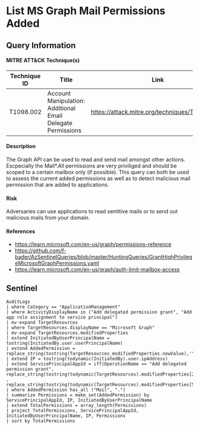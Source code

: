 # List MS Graph Mail Permissions Added

## Query Information

#### MITRE ATT&CK Technique(s)

| Technique ID | Title    | Link    |
| ---  | --- | --- |
| T1098.002 | Account Manipulation: Additional Email Delegate Permissions| https://attack.mitre.org/techniques/T1098/002/ |

#### Description
The Graph API can be used to read and send mail amongst other actions. Escpecially the Mail*.All permissions are very priviliged and should be scoped to a certain mailbox only (if possible). This query can both be used to assess the current added permissions as well as to detect malicious mail permission that are added to applications.

#### Risk
Adversaries can use applications to read sentitive mails or to send out malicious mails from your domain.

#### References
- https://learn.microsoft.com/en-us/graph/permissions-reference
- https://github.com/f-bader/AzSentinelQueries/blob/master/HuntingQueries/GrantHighPrivilegeMicrosoftGraphPermissions.yaml
- https://learn.microsoft.com/en-us/graph/auth-limit-mailbox-access

## Sentinel
```KQL
AuditLogs
| where Category == "ApplicationManagement"
| where ActivityDisplayName in ("Add delegated permission grant", "Add app role assignment to service principal")
| mv-expand TargetResources
| where TargetResources.displayName == "Microsoft Graph"
| mv-expand TargetResources.modifiedProperties
| extend InitiatedByUserPrincipalName = tostring(InitiatedBy.user.userPrincipalName)
| extend AddedPermission = replace_string(tostring(TargetResources_modifiedProperties.newValue),'"','')
| extend IP = tostring(todynamic(InitiatedBy).user.ipAddress)
| extend ServicePrincipalAppId = iff(OperationName == "Add delegated permission grant", replace_string(tostring(todynamic(TargetResources).modifiedProperties[2].newValue),'"','') , replace_string(tostring(todynamic(TargetResources).modifiedProperties[5].newValue),'"',''))
| where AddedPermission has_all ("Mail", ".")
| summarize Permissions = make_set(AddedPermission) by ServicePrincipalAppId, IP, InitiatedByUserPrincipalName
| extend TotalPermissions = array_length(Permissions)
| project TotalPermissions, ServicePrincipalAppId, InitiatedByUserPrincipalName, IP, Permissions
| sort by TotalPermissions
```